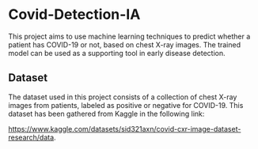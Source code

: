 # Covid-Detection-IA

This project aims to use machine learning techniques to predict whether a patient has COVID-19 or not, based on chest X-ray images. The trained model can be used as a supporting tool in early disease detection.

## Dataset

The dataset used in this project consists of a collection of chest X-ray images from patients, labeled as positive or negative for COVID-19. This dataset has been gathered from Kaggle in the following link:

https://www.kaggle.com/datasets/sid321axn/covid-cxr-image-dataset-research/data.

